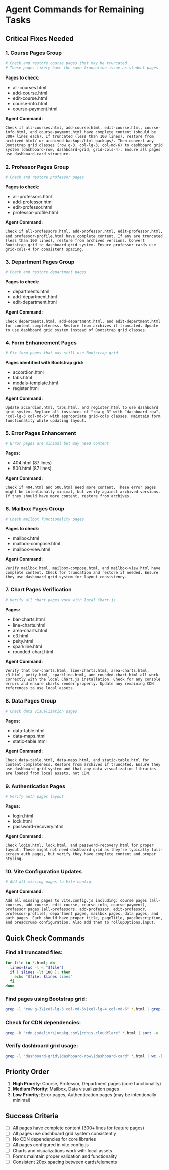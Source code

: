 # Agent Commands for Remaining Tasks

## Critical Fixes Needed

### 1. Course Pages Group
```bash
# Check and restore course pages that may be truncated
# These pages likely have the same truncation issue as student pages
```

**Pages to check:**
- all-courses.html
- add-course.html
- edit-course.html
- course-info.html
- course-payment.html

**Agent Command:**
```
Check if all-courses.html, add-course.html, edit-course.html, course-info.html, and course-payment.html have complete content (should be 300+ lines each). If truncated (less than 100 lines), restore from archived-html/ or archived-backups/html-backups/. Then convert any Bootstrap grid classes (row g-3, col-lg-3, col-md-6) to dashboard grid system (dashboard-row, dashboard-grid, grid-cols-4). Ensure all pages use dashboard-card structure.
```

### 2. Professor Pages Group
```bash
# Check and restore professor pages
```

**Pages to check:**
- all-professors.html
- add-professor.html
- edit-professor.html
- professor-profile.html

**Agent Command:**
```
Check if all-professors.html, add-professor.html, edit-professor.html, and professor-profile.html have complete content. If any are truncated (less than 100 lines), restore from archived versions. Convert Bootstrap grid to dashboard grid system. Ensure professor cards use grid-cols-4 for consistent spacing.
```

### 3. Department Pages Group
```bash
# Check and restore department pages
```

**Pages to check:**
- departments.html
- add-department.html
- edit-department.html

**Agent Command:**
```
Check departments.html, add-department.html, and edit-department.html for content completeness. Restore from archives if truncated. Update to use dashboard grid system instead of Bootstrap grid classes.
```

### 4. Form Enhancement Pages
```bash
# Fix form pages that may still use Bootstrap grid
```

**Pages identified with Bootstrap grid:**
- accordion.html
- tabs.html
- modals-template.html
- register.html

**Agent Command:**
```
Update accordion.html, tabs.html, and register.html to use dashboard grid system. Replace all instances of "row g-3" with "dashboard-row", "col-lg-3 col-md-6" with appropriate grid-cols classes. Maintain form functionality while updating layout.
```

### 5. Error Pages Enhancement
```bash
# Error pages are minimal but may need content
```

**Pages:**
- 404.html (87 lines)
- 500.html (87 lines)

**Agent Command:**
```
Check if 404.html and 500.html need more content. These error pages might be intentionally minimal, but verify against archived versions. If they should have more content, restore from archives.
```

### 6. Mailbox Pages Group
```bash
# Check mailbox functionality pages
```

**Pages to check:**
- mailbox.html
- mailbox-compose.html
- mailbox-view.html

**Agent Command:**
```
Verify mailbox.html, mailbox-compose.html, and mailbox-view.html have complete content. Check for truncation and restore if needed. Ensure they use dashboard grid system for layout consistency.
```

### 7. Chart Pages Verification
```bash
# Verify all chart pages work with local Chart.js
```

**Pages:**
- bar-charts.html
- line-charts.html
- area-charts.html
- c3.html
- peity.html
- sparkline.html
- rounded-chart.html

**Agent Command:**
```
Verify that bar-charts.html, line-charts.html, area-charts.html, c3.html, peity.html, sparkline.html, and rounded-chart.html all work correctly with the local Chart.js installation. Check for any console errors and ensure charts render properly. Update any remaining CDN references to use local assets.
```

### 8. Data Pages Group
```bash
# Check data visualization pages
```

**Pages:**
- data-table.html
- data-maps.html
- static-table.html

**Agent Command:**
```
Check data-table.html, data-maps.html, and static-table.html for content completeness. Restore from archives if truncated. Ensure they use dashboard grid system and that any data visualization libraries are loaded from local assets, not CDN.
```

### 9. Authentication Pages
```bash
# Verify auth pages layout
```

**Pages:**
- login.html
- lock.html
- password-recovery.html

**Agent Command:**
```
Check login.html, lock.html, and password-recovery.html for proper layout. These might not need dashboard grid as they're typically full-screen auth pages, but verify they have complete content and proper styling.
```

### 10. Vite Configuration Updates
```bash
# Add all missing pages to Vite config
```

**Agent Command:**
```
Add all missing pages to vite.config.js including: course pages (all-courses, add-course, edit-course, course-info, course-payment), professor pages (all-professors, add-professor, edit-professor, professor-profile), department pages, mailbox pages, data pages, and auth pages. Each should have proper title, pageTitle, pageDescription, and breadcrumb configuration. Also add them to rollupOptions.input.
```

## Quick Check Commands

### Find all truncated files:
```bash
for file in *.html; do
  lines=$(wc -l < "$file")
  if [ $lines -lt 100 ]; then
    echo "$file: $lines lines"
  fi
done
```

### Find pages using Bootstrap grid:
```bash
grep -l "row g-3\|col-lg-3 col-md-6\|col-lg-4 col-md-6" *.html | grep -v ".backup"
```

### Check for CDN dependencies:
```bash
grep -h "cdn.jsdelivr\|unpkg.com\|cdnjs.cloudflare" *.html | sort -u
```

### Verify dashboard grid usage:
```bash
grep -l "dashboard-grid\|dashboard-row\|dashboard-card" *.html | wc -l
```

## Priority Order

1. **High Priority**: Course, Professor, Department pages (core functionality)
2. **Medium Priority**: Mailbox, Data visualization pages
3. **Low Priority**: Error pages, Authentication pages (may be intentionally minimal)

## Success Criteria

- [ ] All pages have complete content (300+ lines for feature pages)
- [ ] All pages use dashboard grid system consistently
- [ ] No CDN dependencies for core libraries
- [ ] All pages configured in vite.config.js
- [ ] Charts and visualizations work with local assets
- [ ] Forms maintain proper validation and functionality
- [ ] Consistent 20px spacing between cards/elements